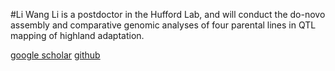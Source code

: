 #Li Wang 
Li is a postdoctor in the Hufford Lab, and will conduct the do-novo assembly and comparative genomic analyses of four parental lines in QTL mapping of highland adaptation.

[google scholar](https://scholar.google.com/citations?user=yGEvdz0AAAAJ&hl=zh-CN)
[github](https://github.com/lepisorus)
